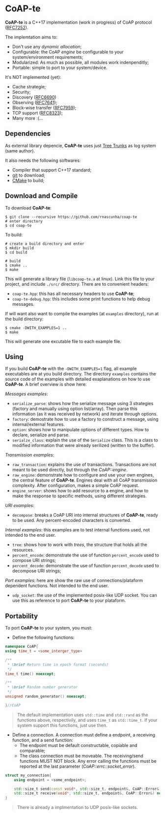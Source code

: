 # CoAP-te

**CoAP-te** is a C++17 implementation (work in progress) of CoAP protocol ([RFC7252](https://tools.ietf.org/html/rfc7252)).

The implemtation aims to:
* Don't use any *dynamic allocation*;
* Configurable: the CoAP *engine* be configurable to your system/environment requirements;
* Modularized: As much as possible, all modules work indenpenditly;
* Portable: simple to port to your system/device.

It's NOT implemented (yet):
* Cache strategie;
* Security;
* Discovery ([RFC6690](https://tools.ietf.org/html/rfc6690))
* Observing ([RFC7641](https://tools.ietf.org/html/rfc7641));
* Block-wise transfer ([RFC7959](https://tools.ietf.org/html/rfc7959));
* TCP support ([RFC8323](https://tools.ietf.org/html/rfc8323));
* Many more :(...

## Dependencies

As external library depencie, **CoAP-te** uses just [Tree Trunks](https://github.com/rnascunha/tree_trunks) as log system (same author).

It also needs the following softwares:
* Compiler that support C++17 standard;
* [git](https://git-scm.com/) to download;
* [CMake](https://cmake.org/) to build;

## Download and Compile

To download **CoAP-te**:

```
$ git clone --recursive https://github.com/rnascunha/coap-te
# enter directory
$ cd coap-te
```
To build:

```
# create a build directory and enter
$ mkdir build
$ cd build

# build
$ cmake ..
$ make
```
This will generate a library file (`libcoap-te.a` at linux). Link this file to your project, and include `./src/` directory. There are to convenient headers:
* `coap-te.hpp`: this has all necessary headers to use **CoAP-te**;
* `coap-te-debug.hpp`: this includes some print functions to help debug messages.

If will want also want to compile the examples (at `examples` directory), run at the build directory:

```
$ cmake -DWITH_EXAMPLES=1 ..
$ make
```

This will generate one excutable file to each example file.

## Using

If you build **CoAP-te** with the `-DWITH_EXAMPLES=1` flag, all example executables are at you build directory. The directory `examples` contains the source code of the examples with detailed exaplanations on how to use **CoAP-te**. A brief overview is show here:

*Messages examples*:
* `serialize_parse`: shows how the serialize message using 3 strategies (factory and manually using option list/array). Then parse this information (as it was received by network) and iterate through options.
* `factory`: demostrate how to use a factory to construct a message, using internal/external features.
* `option`: shows how to manipulate options of different types. How to declare, serialize and parse.
* `serialze_class`: explain the use of the `Serialize` class. This is a class to modified information that were
already serilized (written to the buffer).

*Transmission examples*:
* `raw_transaction`: explains the use of transactions. Transactions are not meant to be used directly, but through the *CoAP::engine*.
* `raw_engine`: demonstrate how to configure and use your own engines, the central feature of **CoAP-te**. Engines
deal with all CoAP transmission complexity. After configuration, makes a simple CoAP request.
* `engine_server`: shows how to add resource to a engine, and how to make the response to specific methods, using different strategies.

*URI examples*:
* `decompose`: breaks a CoAP URI into internal structures of **CoAP-te**, ready to be used. Any percent-encoded characters is converted. 

*Internal examples*: this examples are to test internal functions used, not intended to the end user.
* `tree`: shows how to work with *trees*, the structure that holds all the resources.
* `percent_encode`: demonstrate the use of function `percent_encode` used to compose URI strings;
* `percent_decode`: demonstrate the use of function `percent_decode` used to decompose URI strings;

*Port examples*: here are show the raw use of connections/plataform dependent functions. Not intended to the end user.
* `udp_socket`: the use of the implemented posix-like UDP socket. You can use this as reference to port **CoAP-te** to your plataform.

## Portability

To port **CoAP-te** to your system, you must:
* Define the following functions:

```c++
namespace CoAP{
using time_t = <some_interger_type> 

/**
 * \brief Return time in epoch format (seconds)
 */
time_t time() noexcept;

/**
 * \brief Random number generator
 */
unsigned random_generator() noexcept;

}//CoAP
```
> The default implementation uses `std::time` and `std::rand` as the functions above, respectivily, and uses `time_t` as `std::time_t`. If your system support this functions, just use then.   

* Define a connection. A connection must define a endpoint, a receiving function, and a send function:
  * The endpoint must be default constructable, copiable and comparable;
  * The class connection must be moveable. The receiving/send functions MUST NOT block. Any error calling the functions must be reported at the last parameter (*CoAP::errc::socket_error*).

```c++
struct my_connection{
	using endpoint = <some_endpoint>;

	std::size_t send(const void*, std::size_t, endpoint&, CoAP::Error&)  noexcept;
	std::size_t receive(void*, std::size_t, endpoint&, CoAP::Error&) noexcept;
}
```
> There is already a implmentation to UDP posix-like sockets.

